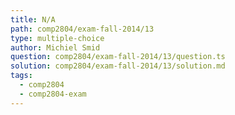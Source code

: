 ```yaml
---
title: N/A
path: comp2804/exam-fall-2014/13
type: multiple-choice
author: Michiel Smid
question: comp2804/exam-fall-2014/13/question.ts
solution: comp2804/exam-fall-2014/13/solution.md
tags:
  - comp2804
  - comp2804-exam
---
```

